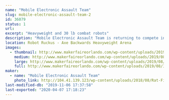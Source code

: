 ```yaml
---
name: "Mobile Electronic Assault Team"
slug: mobile-electronic-assault-team-2
id: 36079
status: 1
url: 
excerpt: "Heavyweight and 30 lb combat robots"
description: "Mobile Electronic Assault Team is returning to compete in the Orlando Maker Faire Robot Ruckus with Ratfish - a 220 lb Flipper, and Imperial Entanglements - a 30 lb pneumatic flipper. Ratfish has been completely rebuilt with brushless drive and weapon power, hoping to improve upon its performance from last year. Imperial Entanglements returns for the first time since the 2016 Maker Faire."
location: Robot Ruckus - Axe Backwards Heavyweight Arena
images:
  - thumbnail: http://www.makerfaireorlando.com/wp-content/uploads/2019/08/IMG_20170216_200649288.jpg
    medium: http://www.makerfaireorlando.com/wp-content/uploads/2019/08/IMG_20170216_200649288.jpg
    large: http://www.makerfaireorlando.com/wp-content/uploads/2019/08/IMG_20170216_200649288.jpg
    full: http://www.makerfaireorlando.com/wp-content/uploads/2019/08/IMG_20170216_200649288.jpg
maker:
  - name: "Mobile Electronic Assault Team"
    photo_link: http://104.41.139.123/wp-content/uploads/2018/08/Rat-Fish-1024x576.jpg
last-modified-db: "2019-11-06 17:37:58"
last-exported: "2020-04-07 17:18:23"
---
```

